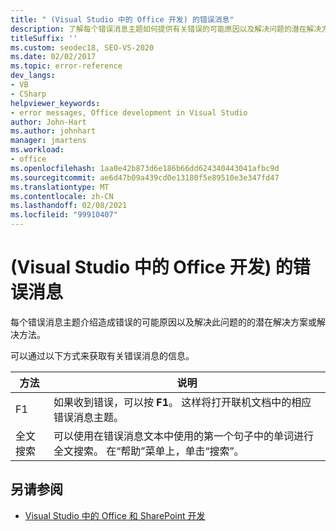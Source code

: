 ```yaml
---
title: " (Visual Studio 中的 Office 开发) 的错误消息"
description: 了解每个错误消息主题如何提供有关错误的可能原因以及解决问题的潜在解决方案或解决方法的信息。
titleSuffix: ''
ms.custom: seodec18, SEO-VS-2020
ms.date: 02/02/2017
ms.topic: error-reference
dev_langs:
- VB
- CSharp
helpviewer_keywords:
- error messages, Office development in Visual Studio
author: John-Hart
ms.author: johnhart
manager: jmartens
ms.workload:
- office
ms.openlocfilehash: 1aa0e42b873d6e186b66dd624340443041afbc9d
ms.sourcegitcommit: ae6d47b09a439cd0e13180f5e89510e3e347fd47
ms.translationtype: MT
ms.contentlocale: zh-CN
ms.lasthandoff: 02/08/2021
ms.locfileid: "99910407"
---
```

# <a name="error-messages-office-development-in-visual-studio"></a> (Visual Studio 中的 Office 开发) 的错误消息
  每个错误消息主题介绍造成错误的可能原因以及解决此问题的的潜在解决方案或解决方法。

 可以通过以下方式来获取有关错误消息的信息。

|方法|说明|
|-|-|
|F1|如果收到错误，可以按 **F1**。 这样将打开联机文档中的相应错误消息主题。|
|全文搜索|可以使用在错误消息文本中使用的第一个句子中的单词进行全文搜索。 在“帮助”菜单上，单击“搜索”。|

## <a name="see-also"></a>另请参阅
- [Visual Studio 中的 Office 和 SharePoint 开发](../vsto/office-and-sharepoint-development-in-visual-studio.md)
